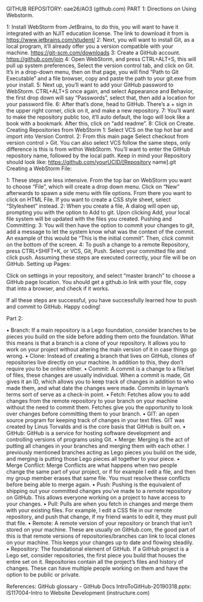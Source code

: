GITHUB REPOSITORY:
oae26/AO3 (github.com)
PART 1: Directions on Using Webstorm.

 1: Install WebStorm from JetBrains, to do this, you will want to have it integrated with an NJIT education license. The link to download it from is https://www.jetbrains.com/student/ 
2: Next, you will want to install Git, as a local program, it’ll already offer you a version compatible with your machine. https://git-scm.com/downloads
3: Create a GitHub account. https://github.com/join 
4: Open WebStorm, and press CTRL+ALT+S, this will pull up system preferences, Select the version control tab, and click on Git. It’s in a drop-down menu, then on that page, you will find “Path to Git Executable” and a file browser, copy and paste the path to your git.exe from your install. 
5: Next up, you’ll want to add your GitHub password to WebStorm. CTRL+ALT+S once again, and select Appearance and Behavior, the first drop down will say “Passwords”, select that, then add a location for your password file.
6: After that’s done, head to GitHub. There’s a + sign in the upper right corner, click on it, and make a new repository. 
7: You’ll want to make the repository public too, it’ll auto default, the logo will look like a book with a bookmark. After this, click on “add readme”.
8: Click on Create.
Creating Repositories from WebStorm
1: Select VCS on the top hot bar and import into Version Control.
2: From this main page Select checkout from version control > Git. You can also select VCS follow the same steps, only difference is this is from within WebStorm. You’ll want to enter the GitHub repository name, followed by the local path. Keep in mind your Repository should look like: https://github.com/yourUCID/[Repository name].git
Creating a WebStorm File:

1: These steps are less intensive. From the top bar on WebStorm you want to choose “File”, which will create a drop down menu. Click on “New” afterwards to spawn a side menu with file options. From there you want to click on HTML File. If you want to create a CSS style sheet, select “Stylesheet” instead.
2: When you create a file, A dialog will open up, prompting you with the option to Add to git. Upon clicking Add, your local file system will be updated with the files you created.
Pushing and Committing:
3: You will then have the option to commit your changes to git, add a message to let the system know what was the context of the commit. An example of this would be “This is the initial commit”. Then, click commit on the bottom of the screen.
4: To push a change to a remote Repository, press CTRL+SHIFT+K, or VCS, Git, Push. Select your committed file and click push.
Assuming these steps are executed correctly, your file will be on GitHub.
Setting up Pages:

Click on settings in your repository, and select “master branch” to choose a GitHub page location. You should get a github.io link with your file, copy that into a browser, and check if it works.

If all these steps are successful, you have successfully learned how to push and commit to GitHub. Happy coding!

Part 2: 


•	Branch: If a main repository is a Lego foundation, consider branches to be pieces you build on the side before adding them onto the foundation. What this means is that a branch is a clone of your repository. It allows you to work on your project without altering the main version of it in case things go wrong.
•	Clone: Instead of creating a branch that lives on GitHub, clones of repositories live directly on your machine. In addition to this, they don’t require you to be online either.
•	Commit: A commit is a change to a file/set of files, these changes are usually individual. When a commit is made, Git gives it an ID, which allows you to keep track of changes in addition to who made them, and what date the changes were made. Commits in layman’s terms sort of serve as a check-in point.
•	Fetch: Fetches allow you to add changes from the remote repository to your branch on your machine without the need to commit them. Fetches give you the opportunity to look over changes before committing them to your branch.
•	GIT: an open source program for keeping track of changes in your text files. GIT was created by Linus Torvalds and is the core basis that GitHub is built on.
•	GitHub: GitHub is a service for hosting software development and controlling versions of programs using Git.
•	Merge: Merging is the act of putting all changes in your branches and merging them with each other. I previously mentioned branches acting as Lego pieces you build on the side, and merging is putting those Lego pieces all together to your piece.
•	Merge Conflict: Merge Conflicts are what happens when two people change the same part of your project, or if for example I edit a file, and then my group member erases that same file. You must resolve these conflicts before being able to merge again.
•	Push: Pushing is the equivalent of shipping out your committed changes you’ve made to a remote repository on GitHub. This allows everyone working on a project to have access to your changes. 
•	Pull: Pulls are when you fetch in changes and merge them with your existing files. For example, I edit a CSS file in our remote repository, and push that change, if my friend wants to edit it, they must pull that file.
•	Remote: A remote version of your repository or branch that isn’t stored on your machine. These are usually on GitHub.com, the good part of this is that remote versions of repositories/branches can link to local clones on your machine. This keeps your changes up to date and flowing steadily.
•	Repository: The foundational element of GitHub. If a GitHub project is a Lego set, consider repositories, the first piece you build that houses the entire set on it. Repositories contain all the project’s files and history of changes. These can have multiple people working on them and have the option to be public or private.


References: 
GitHub glossary - GitHub Docs
IntroToGitHub-20190318.pptx: IS117004-Intro to Website Development (instructure.com)
